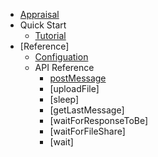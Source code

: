 * [Appraisal](../README.md)
* Quick Start
  * [Tutorial](start/tutorial.md)
* [Reference]
  * [Configuation](reference/config.md)
  * API Reference
    * [postMessage](reference/api/postMessage.md)
    * [uploadFile]
    * [sleep]
    * [getLastMessage]
    * [waitForResponseToBe]
    * [waitForFileShare]
    * [wait]